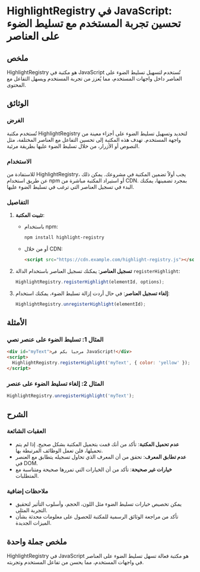 <!--
Meta Description: # HighlightRegistry في JavaScript: تحسين تجربة المستخدم مع تسليط الضوء على العناصر ## ملخص HighlightRegistry هو مكتبة في JavaScript تُستخدم لتسهيل تسل...
Meta Keywords: تسليط, الضوء, highlightregistry, العناصر, javascript
-->

# HighlightRegistry في JavaScript: تحسين تجربة المستخدم مع تسليط الضوء على العناصر

## ملخص
HighlightRegistry هو مكتبة في JavaScript تُستخدم لتسهيل تسليط الضوء على العناصر داخل واجهات المستخدم، مما يُعزز من تجربة المستخدم ويسهل التفاعل مع المحتوى.

## الوثائق
### الغرض
تُستخدم مكتبة HighlightRegistry لتحديد وتسهيل تسليط الضوء على أجزاء معينة من واجهة المستخدم. تهدف هذه المكتبة إلى تحسين التفاعل مع العناصر المختلفة، مثل النصوص أو الأزرار، من خلال تسليط الضوء عليها بطريقة مرئية.

### الاستخدام
للاستفادة من HighlightRegistry، يجب أولاً تضمين المكتبة في مشروعك. يمكن ذلك عن طريق استخدام npm أو استيراد المكتبة مباشرة من CDN. بمجرد تضمينها، يمكنك البدء في تسجيل العناصر التي ترغب في تسليط الضوء عليها.

### التفاصيل
1. **تثبيت المكتبة**:
   - باستخدام npm:
     ```bash
     npm install highlight-registry
     ```
   - أو من خلال CDN:
     ```html
     <script src="https://cdn.example.com/highlight-registry.js"></script>
     ```

2. **تسجيل العناصر**:
   يمكنك تسجيل العناصر باستخدام الدالة `registerHighlight`:
   ```javascript
   HighlightRegistry.registerHighlight(elementId, options);
   ```

3. **إلغاء تسجيل العناصر**:
   في حال أردت إزالة تسليط الضوء، يمكنك استخدام:
   ```javascript
   HighlightRegistry.unregisterHighlight(elementId);
   ```

## الأمثلة
### المثال 1: تسليط الضوء على عنصر نصي
```html
<div id="myText">مرحبا بكم في JavaScript!</div>
<script>
  HighlightRegistry.registerHighlight('myText', { color: 'yellow' });
</script>
```

### المثال 2: إلغاء تسليط الضوء على عنصر
```javascript
HighlightRegistry.unregisterHighlight('myText');
```

## الشرح
### العقبات الشائعة
- **عدم تحميل المكتبة**: تأكد من أنك قمت بتحميل المكتبة بشكل صحيح. إذا لم يتم تحميلها، فلن تعمل الوظائف المرتبطة بها.
- **عدم تطابق المعرف**: تحقق من أن المعرف الذي تحاول تسجيله يتطابق مع العنصر في DOM.
- **خيارات غير صحيحة**: تأكد من أن الخيارات التي تمررها صحيحة ومتناسبة مع المتطلبات.

### ملاحظات إضافية
- يمكن تخصيص خيارات تسليط الضوء مثل اللون، الحجم، وأسلوب التأثير لتحقيق التجربة المثلى.
- تأكد من مراجعة الوثائق الرسمية للمكتبة للحصول على معلومات محدثة بشأن الميزات الجديدة.

## ملخص جملة واحدة
HighlightRegistry في JavaScript هو مكتبة فعالة تسهل تسليط الضوء على العناصر في واجهات المستخدم، مما يحسن من تفاعل المستخدم وتجربته.